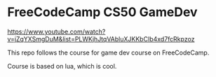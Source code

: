 # FreeCodeCamp CS50 GameDev

https://www.youtube.com/watch?v=jZqYXSmgDuM&list=PLWKjhJtqVAbluXJKKbCIb4xd7fcRkpzoz

This repo follows the course for game dev course on FreeCodeCamp.

Course is based on lua, which is cool.
